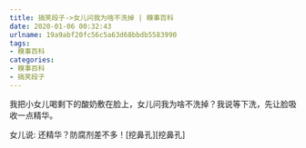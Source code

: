 ```yaml
---
title: 搞笑段子->女儿问我为啥不洗掉 | 糗事百科
date: 2020-01-06 00:32:43
urlname: 19a9abf20fc56c5a63d68bbdb5583990
tags: 
- 糗事百科
categories:
- 糗事百科
- 搞笑段子
---
```

我把小女儿喝剩下的酸奶敷在脸上，女儿问我为啥不洗掉？我说等下洗，先让脸吸收一点精华。

女儿说:  还精华？防腐剂差不多！[挖鼻孔][挖鼻孔]


